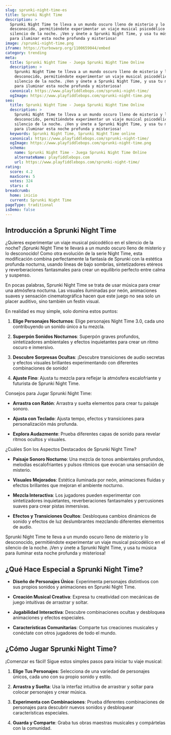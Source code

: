 ```yaml
---
slug: sprunki-night-time-es
title: Sprunki Night Time
description: >
  Sprunki Night Time te lleva a un mundo oscuro lleno de misterio y lo
  desconocido, permitiéndote experimentar un viaje musical psicodélico en el
  silencio de la noche. ¡Ven y únete a Sprunki Night Time, y usa tu música
  para iluminar esta noche profunda y misteriosa!
image: /sprunki-night-time.png
iframe: https://turbowarp.org/1100659044/embed
category: trending
meta:
  title: Sprunki Night Time - Juega Sprunki Night Time Online
  description: >
    Sprunki Night Time te lleva a un mundo oscuro lleno de misterio y lo
    desconocido, permitiéndote experimentar un viaje musical psicodélico en el
    silencio de la noche. ¡Ven y únete a Sprunki Night Time, y usa tu música
    para iluminar esta noche profunda y misteriosa!
  canonical: https://www.playfiddlebops.com/sprunki-night-time/
  ogImage: https://www.playfiddlebops.com/sprunki-night-time.png
seo:
  title: Sprunki Night Time - Juega Sprunki Night Time Online
  description: >
    Sprunki Night Time te lleva a un mundo oscuro lleno de misterio y lo
    desconocido, permitiéndote experimentar un viaje musical psicodélico en el
    silencio de la noche. ¡Ven y únete a Sprunki Night Time, y usa tu música
    para iluminar esta noche profunda y misteriosa!
  keywords: Sprunki Night Time, Sprunki Night Time online
  canonical: https://www.playfiddlebops.com/sprunki-night-time/
  ogImage: https://www.playfiddlebops.com/sprunki-night-time.png
  schema:
    name: Sprunki Night Time - Juega Sprunki Night Time Online
    alternateName: playfiddlebops.com
    url: https://www.playfiddlebops.com/sprunki-night-time/
rating:
  score: 4.2
  maxScore: 5
  votes: 324
  stars: 4
breadcrumb:
  home: inicio
  current: Sprunki Night Time
pageType: traditional
isDemo: false
---
```


## Introducción a Sprunki Night Time

¿Quieres experimentar un viaje musical psicodélico en el silencio de la noche? ¡Sprunki Night Time te llevará a un mundo oscuro lleno de misterio y lo desconocido! Como otra evolución de la serie Night Time, esta modificación combina perfectamente la fantasía de Sprunki con la estética profunda nocturna, usando líneas de bajo sombrías, sintetizadores etéreos y reverberaciones fantasmales para crear un equilibrio perfecto entre calma y suspenso.

En pocas palabras, Sprunki Night Time se trata de usar música para crear una atmósfera nocturna. Las visuales iluminadas por neón, animaciones suaves y sensación cinematográfica hacen que este juego no sea solo un placer auditivo, sino también un festín visual.

En realidad es muy simple, solo domina estos puntos:

1. **Elige Personajes Nocturnos**: Elige personajes Night Time 3.0, cada uno contribuyendo un sonido único a tu mezcla.

1. **Superpón Sonidos Nocturnos**: Superpón graves profundos, sintetizadores ambientales y efectos inquietantes para crear un ritmo oscuro e inmersivo.

1. **Descubre Sorpresas Ocultas**: ¡Descubre transiciones de audio secretas y efectos visuales brillantes experimentando con diferentes combinaciones de sonido!

1. **Ajuste Fino**: Ajusta tu mezcla para reflejar la atmósfera escalofriante y futurista de Sprunki Night Time.

Consejos para Jugar Sprunki Night Time:

- **Arrastra con Ratón**: Arrastra y suelta elementos para crear tu paisaje sonoro.

- **Ajusta con Teclado**: Ajusta tempo, efectos y transiciones para personalización más profunda.

- **Explora Audazmente**: Prueba diferentes capas de sonido para revelar ritmos ocultos y visuales.

¿Cuáles Son los Aspectos Destacados de Sprunki Night Time?

- **Paisaje Sonoro Nocturno**: Una mezcla de tonos ambientales profundos, melodías escalofriantes y pulsos rítmicos que evocan una sensación de misterio.

- **Visuales Mejorados**: Estética iluminada por neón, animaciones fluidas y efectos brillantes que mejoran el ambiente nocturno.

- **Mezcla Interactiva**: Los jugadores pueden experimentar con sintetizadores inquietantes, reverberaciones fantasmales y percusiones suaves para crear pistas inmersivas.

- **Efectos y Transiciones Ocultos**: Desbloquea cambios dinámicos de sonido y efectos de luz deslumbrantes mezclando diferentes elementos de audio.

Sprunki Night Time te lleva a un mundo oscuro lleno de misterio y lo desconocido, permitiéndote experimentar un viaje musical psicodélico en el silencio de la noche. ¡Ven y únete a Sprunki Night Time, y usa tu música para iluminar esta noche profunda y misteriosa!

## ¿Qué Hace Especial a Sprunki Night Time?

- **Diseño de Personajes Único**: Experimenta personajes distintivos con sus propios sonidos y animaciones en Sprunki Night Time.

- **Creación Musical Creativa**: Expresa tu creatividad con mecánicas de juego intuitivas de arrastrar y soltar.

- **Jugabilidad Interactiva**: Descubre combinaciones ocultas y desbloquea animaciones y efectos especiales.

- **Características Comunitarias**: Comparte tus creaciones musicales y conéctate con otros jugadores de todo el mundo.

## ¿Cómo Jugar Sprunki Night Time?

¡Comenzar es fácil! Sigue estos simples pasos para iniciar tu viaje musical:

1. **Elige Tus Personajes**: Selecciona de una variedad de personajes únicos, cada uno con su propio sonido y estilo.

1. **Arrastra y Suelta**: Usa la interfaz intuitiva de arrastrar y soltar para colocar personajes y crear música.

1. **Experimenta con Combinaciones**: Prueba diferentes combinaciones de personajes para descubrir nuevos sonidos y desbloquear características especiales.

1. **Guarda y Comparte**: Graba tus obras maestras musicales y compártelas con la comunidad.